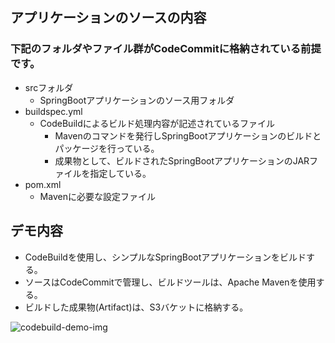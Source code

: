 ## アプリケーションのソースの内容
### 下記のフォルダやファイル群がCodeCommitに格納されている前提です。
- srcフォルダ
  - SpringBootアプリケーションのソース用フォルダ
- buildspec.yml
  - CodeBuildによるビルド処理内容が記述されているファイル
    - Mavenのコマンドを発行しSpringBootアプリケーションのビルドとパッケージを行っている。
    - 成果物として、ビルドされたSpringBootアプリケーションのJARファイルを指定している。
- pom.xml
  - Mavenに必要な設定ファイル

## デモ内容
- CodeBuildを使用し、シンプルなSpringBootアプリケーションをビルドする。
- ソースはCodeCommitで管理し、ビルドツールは、Apache Mavenを使用する。
- ビルドした成果物(Artifact)は、S3バケットに格納する。

![codebuild-demo-img](https://devops.nobelabo.net/img/mod4_codebuild.png)